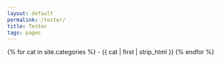 ```yaml
---
layout: default
permalink: /tester/
title: Tester
tags: pages
---
```


{% for cat in site.categories %}
    - {{ cat | first | strip_html  }}
{% endfor %}